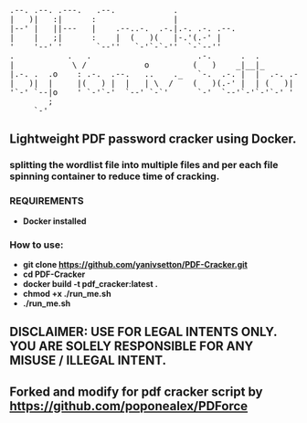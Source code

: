 <pre>
                                                               
                                                               
.--. .--. .---.   .--.            .                            
|   )|   :|      :                |                            
|--' |   ||---   |    .--..-.  .-.|.-. .-. .--.                
|    |   ;|      :    |  (   )(   |-.'(.-' |                   
'    '--' '       `--''   `-'`-`-''  `-`--''                   
.           .   .                      .-.      .  .           
|            \ /            o         (   )    _|__|_          
|.-. .  .o    : .-.  .--.   ..    ._   `-.  .-. |  |  .-. .--. 
|   )|  |     |(   ) |  |   | \  /    (   )(.-' |  | (   )|  | 
'`-' `--|o    ' `-'`-'  `--' `-`'      `-'  `--'`-'`-'`-' '  `-
        ;                                                      
     `-'                                                       
</pre>

## Lightweight PDF password cracker using Docker.
### splitting the wordlist file into multiple files and per each file spinning container to reduce time of cracking.

### REQUIREMENTS
- __Docker installed__

### How to use:
- __git clone https://github.com/yanivsetton/PDF-Cracker.git__
- __cd PDF-Cracker__
- __docker build -t pdf_cracker:latest .__
- __chmod +x ./run_me.sh__
- __./run_me.sh__

## DISCLAIMER: USE FOR LEGAL INTENTS ONLY. YOU ARE SOLELY RESPONSIBLE FOR ANY MISUSE / ILLEGAL INTENT.
## Forked and modify for pdf cracker script by https://github.com/poponealex/PDForce
